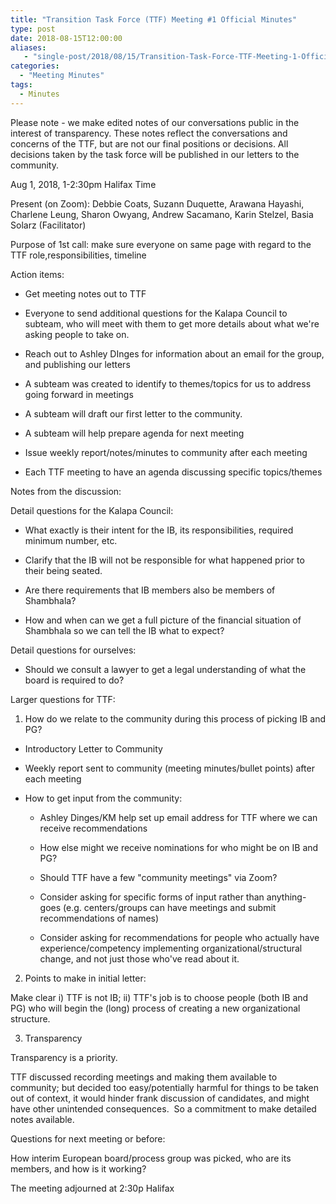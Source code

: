 ```yaml
---
title: "Transition Task Force (TTF) Meeting #1 Official Minutes"
type: post
date: 2018-08-15T12:00:00
aliases:
   - "single-post/2018/08/15/Transition-Task-Force-TTF-Meeting-1-Official-Minutes"
categories:
  - "Meeting Minutes"
tags:
  - Minutes
---
```


Please note - we make edited notes of our conversations public in the interest of transparency. These notes reflect the conversations and concerns of the TTF, but are not our final positions or decisions. All decisions taken by the task force will be published in our letters to the community.

Aug 1, 2018, 1-2:30pm Halifax Time

Present (on Zoom): Debbie Coats, Suzann Duquette, Arawana Hayashi, Charlene Leung, Sharon Owyang, Andrew Sacamano, Karin Stelzel, Basia Solarz (Facilitator)

Purpose of 1st call: make sure everyone on same page with regard to the TTF role,responsibilities, timeline

Action items:

-   Get meeting notes out to TTF

-   Everyone to send additional questions for the Kalapa Council to subteam, who will meet with them to get more details about what we're asking people to take on.

-   Reach out to Ashley DInges for information about an email for the group, and publishing our letters

-   A subteam was created to identify to themes/topics for us to address going forward in meetings

-   A subteam will draft our first letter to the community.

-   A subteam will help prepare agenda for next meeting

-   Issue weekly report/notes/minutes to community after each meeting

-   Each TTF meeting to have an agenda discussing specific topics/themes

Notes from the discussion:

Detail questions for the Kalapa Council:

-   What exactly is their intent for the IB, its responsibilities, required minimum number, etc.

-   Clarify that the IB will not be responsible for what happened prior to their being seated.

-   Are there requirements that IB members also be members of Shambhala?

-   How and when can we get a full picture of the financial situation of Shambhala so we can tell the IB what to expect?

Detail questions for ourselves:

-   Should we consult a lawyer to get a legal understanding of what the board is required to do?

Larger questions for TTF:

1) How do we relate to the community during this process of picking IB and PG?

-   Introductory Letter to Community

-   Weekly report sent to community (meeting minutes/bullet points) after each meeting

-   How to get input from the community:

    -   Ashley Dinges/KM help set up email address for TTF where we can receive recommendations

    -   How else might we receive nominations for who might be on IB and PG?

    -   Should TTF have a few "community meetings" via Zoom?

    -   Consider asking for specific forms of input rather than anything-goes (e.g. centers/groups can have meetings and submit recommendations of names)

    -   Consider asking for recommendations for people who actually have experience/competency implementing organizational/structural change, and not just those who've read about it.

2) Points to make in initial letter:

Make clear i) TTF is not IB; ii) TTF's job is to choose people (both IB and PG) who will begin the (long) process of creating a new organizational structure.

3) Transparency

Transparency is a priority.

TTF discussed recording meetings and making them available to community; but decided too easy/potentially harmful for things to be taken out of context, it would hinder frank discussion of candidates, and might have other unintended consequences.  So a commitment to make detailed notes available.

Questions for next meeting or before:

How interim European board/process group was picked, who are its members, and how is it working?

The meeting adjourned at 2:30p Halifax
